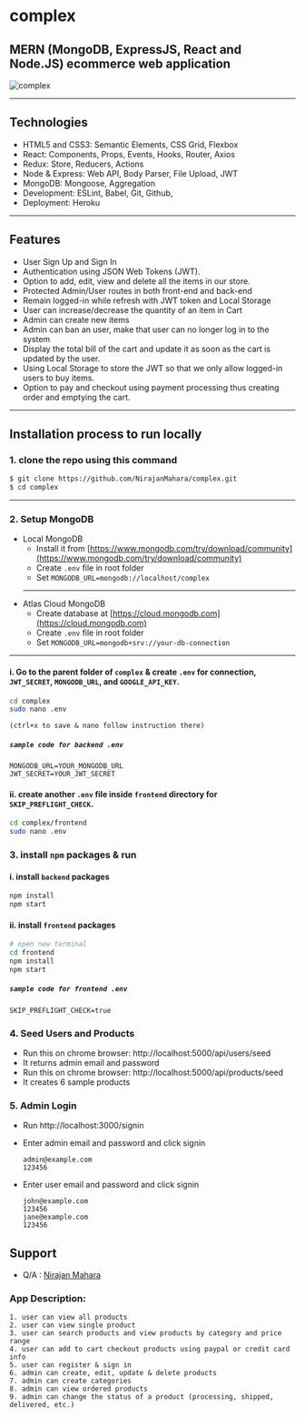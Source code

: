 # complex

## MERN (MongoDB, ExpressJS, React and Node.JS) ecommerce web application

<img src='https://res.cloudinary.com/nmahara/image/upload/v1647760846/screencapture-localhost-3000-2022-03-20-12_22_05_bhtbeu.png' alt='complex'>

<hr>

## Technologies

- HTML5 and CSS3: Semantic Elements, CSS Grid, Flexbox
- React: Components, Props, Events, Hooks, Router, Axios
- Redux: Store, Reducers, Actions
- Node & Express: Web API, Body Parser, File Upload, JWT
- MongoDB: Mongoose, Aggregation
- Development: ESLint, Babel, Git, Github,
- Deployment: Heroku

<hr>

## Features

- User Sign Up and Sign In
- Authentication using JSON Web Tokens (JWT).
- Option to add, edit, view and delete all the items in our store.
- Protected Admin/User routes in both front-end and back-end
- Remain logged-in while refresh with JWT token and Local Storage
- User can increase/decrease the quantity of an item in Cart
- Admin can create new items
- Admin can ban an user, make that user can no longer log in to the system
- Display the total bill of the cart and update it as soon as the cart is updated by the user.
- Using Local Storage to store the JWT so that we only allow logged-in users to buy items.
- Option to pay and checkout using payment processing thus creating order and emptying the cart.

<hr>

## Installation process to run locally

### 1. clone the repo using this command

```bash
$ git clone https://github.com/NirajanMahara/complex.git
$ cd complex
```

<hr>

### 2. Setup MongoDB

- Local MongoDB
  - Install it from [https://www.mongodb.com/try/download/community](https://www.mongodb.com/try/download/community)
  - Create `.env` file in root folder
  - Set `MONGODB_URL=mongodb://localhost/complex`
  <hr>
- Atlas Cloud MongoDB
  - Create database at [https://cloud.mongodb.com](https://cloud.mongodb.com)
  - Create `.env` file in root folder
  - Set `MONGODB_URL=mongodb+srv://your-db-connection`

<hr>

#### i. Go to the parent folder of `complex` & create `.env` for connection, `JWT_SECRET`, `MONGODB_URL`, and `GOOGLE_API_KEY`.

```bash
cd complex
sudo nano .env
```

`(ctrl+x to save & nano follow instruction there)`

##### `sample code for backend .env`

```env
MONGODB_URL=YOUR_MONGODB_URL
JWT_SECRET=YOUR_JWT_SECRET
```

#### ii. create another `.env` file inside `frontend` directory for `SKIP_PREFLIGHT_CHECK`.

```bash
cd complex/frontend
sudo nano .env
```

### 3. install `npm` packages & run

#### i. install `backend` packages

```bash
npm install
npm start
```

#### ii. install `frontend` packages

```bash
# open new terminal
cd frontend
npm install
npm start
```

##### `sample code for frontend .env`

```env
SKIP_PREFLIGHT_CHECK=true
```

### 4. Seed Users and Products

- Run this on chrome browser: http://localhost:5000/api/users/seed
- It returns admin email and password
- Run this on chrome browser: http://localhost:5000/api/products/seed
- It creates 6 sample products

### 5. Admin Login

- Run http://localhost:3000/signin
- Enter admin email and password and click signin

  ```
  admin@example.com
  123456
  ```

- Enter user email and password and click signin

  ```
  john@example.com
  123456
  jane@example.com
  123456
  ```

## Support

- Q/A : [Nirajan Mahara](mailto:n.mahara2003@gmail.com)

### App Description:

    1. user can view all products
    2. user can view single product
    3. user can search products and view products by category and price range
    4. user can add to cart checkout products using paypal or credit card info
    5. user can register & sign in
    6. admin can create, edit, update & delete products
    7. admin can create categories
    8. admin can view ordered products
    9. admin can change the status of a product (processing, shipped, delivered, etc.)
